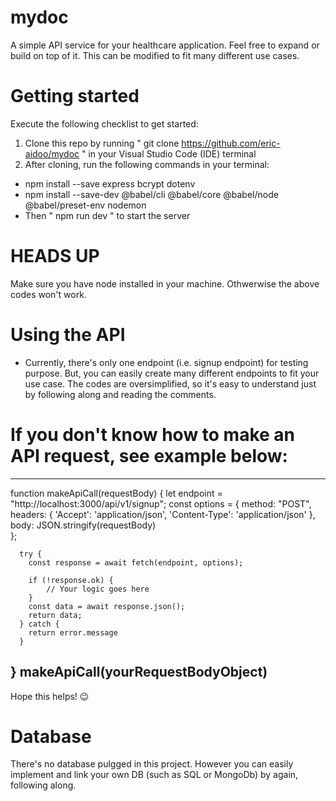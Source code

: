 # mydoc
A simple API service for your healthcare application. Feel free to expand or build on top of it.
This can be modified to fit many different use cases.

# Getting started 
Execute the following checklist to get started:
1. Clone this repo by running " git clone https://github.com/eric-aidoo/mydoc " in your Visual Studio Code (IDE) terminal
2. After cloning, run the following commands in your terminal:
  - npm install --save express bcrypt dotenv
  - npm install --save-dev @babel/cli @babel/core @babel/node @babel/preset-env nodemon
  - Then " npm run dev " to start the server
  
# HEADS UP 
Make sure you have node installed in your machine. Othwerwise the above codes won't work.
  
# Using the API
* Currently, there's only one endpoint (i.e. signup endpoint) for testing purpose. But, you can easily create many different endpoints to fit
your use case. The codes are oversimplified, so it's easy to understand just by following along and reading the comments.

 # If you don't know how to make an API request, see example below:
 
 -------------------------------------------------------------------------------------
  
  function makeApiCall(requestBody) {
      let endpoint = "http://localhost:3000/api/v1/signup";
      const options = {
        method: "POST",
        headers: {
          'Accept': 'application/json',
          'Content-Type': 'application/json'
        },
        body: JSON.stringify(requestBody)  
      };
      
      try {
        const response = await fetch(endpoint, options);
        
        if (!response.ok) {
            // Your logic goes here
        } 
        const data = await response.json();
        return data;
      } catch {
        return error.message
      }  
  } 
 makeApiCall(yourRequestBodyObject)
----------------------------------------------------------------------------------------- 
 
  Hope this helps! 😉

# Database
There's no database pulgged in this project. However you can easily implement and link your own DB (such as SQL or MongoDb) by again, following along.
  

